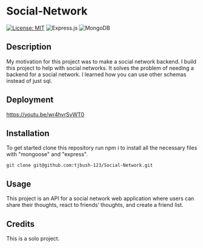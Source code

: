 # Social-Network

[![License: MIT](https://img.shields.io/badge/License-MIT-yellow.svg)](https://opensource.org/licenses/MIT)
![Express.js](https://img.shields.io/badge/express.js-%23404d59.svg?style=for-the-badge&logo=express&logoColor=%2361DAFB)
![MongoDB](https://img.shields.io/badge/MongoDB-%234ea94b.svg?style=for-the-badge&logo=mongodb&logoColor=white)

## Description

My motivation for this project was to make a social network backend. I build this project to help with social networks. It solves the problem of needing a backend for a social network. I learned how you can use other schemas instead of just sql.

## Deployment
https://youtu.be/wr4hvrSvWT0 

## Installation

To get started clone this repository run npm i to install all the necessary files with "mongoose" and "express".
```
git clone git@github.com:tjbush-123/Social-Network.git
```

## Usage

This project is an API for a social network web application where users can share their thoughts, react to friends’ thoughts, and create a friend list.

## Credits

This is a solo project.